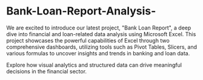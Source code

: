 # Bank-Loan-Report-Analysis-

We are excited to introduce our latest project, "Bank Loan Report", a deep dive into financial and loan-related data analysis using Microsoft Excel. This project showcases the powerful capabilities of Excel through two comprehensive dashboards, utilizing tools such as Pivot Tables, Slicers, and various formulas to uncover insights and trends in banking and loan data.

Explore how visual analytics and structured data can drive meaningful decisions in the financial sector.
